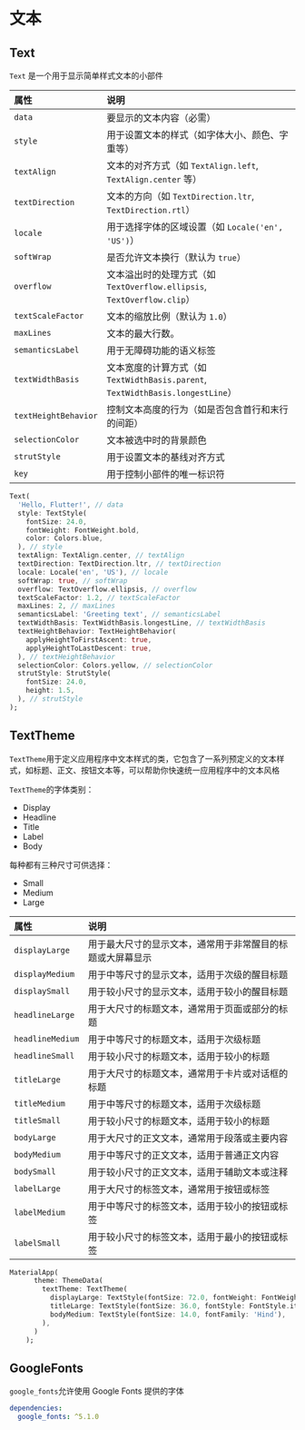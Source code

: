 # 文本



## Text

`Text` 是一个用于显示简单样式文本的小部件

| 属性                 | 说明                                                         |
| :------------------- | :----------------------------------------------------------- |
| `data`               | 要显示的文本内容（必需）                                     |
| `style`              | 用于设置文本的样式（如字体大小、颜色、字重等）               |
| `textAlign`          | 文本的对齐方式（如 `TextAlign.left`, `TextAlign.center` 等） |
| `textDirection`      | 文本的方向（如 `TextDirection.ltr`, `TextDirection.rtl`）    |
| `locale`             | 用于选择字体的区域设置（如 `Locale('en', 'US')`）            |
| `softWrap`           | 是否允许文本换行（默认为 `true`）                            |
| `overflow`           | 文本溢出时的处理方式（如 `TextOverflow.ellipsis`, `TextOverflow.clip`） |
| `textScaleFactor`    | 文本的缩放比例（默认为 `1.0`）                               |
| `maxLines`           | 文本的最大行数。                                             |
| `semanticsLabel`     | 用于无障碍功能的语义标签                                     |
| `textWidthBasis`     | 文本宽度的计算方式（如 `TextWidthBasis.parent`, `TextWidthBasis.longestLine`） |
| `textHeightBehavior` | 控制文本高度的行为（如是否包含首行和末行的间距）             |
| `selectionColor`     | 文本被选中时的背景颜色                                       |
| `strutStyle`         | 用于设置文本的基线对齐方式                                   |
| `key`                | 用于控制小部件的唯一标识符                                   |

```dart
Text(
  'Hello, Flutter!', // data
  style: TextStyle(
    fontSize: 24.0,
    fontWeight: FontWeight.bold,
    color: Colors.blue,
  ), // style
  textAlign: TextAlign.center, // textAlign
  textDirection: TextDirection.ltr, // textDirection
  locale: Locale('en', 'US'), // locale
  softWrap: true, // softWrap
  overflow: TextOverflow.ellipsis, // overflow
  textScaleFactor: 1.2, // textScaleFactor
  maxLines: 2, // maxLines
  semanticsLabel: 'Greeting text', // semanticsLabel
  textWidthBasis: TextWidthBasis.longestLine, // textWidthBasis
  textHeightBehavior: TextHeightBehavior(
    applyHeightToFirstAscent: true,
    applyHeightToLastDescent: true,
  ), // textHeightBehavior
  selectionColor: Colors.yellow, // selectionColor
  strutStyle: StrutStyle(
    fontSize: 24.0,
    height: 1.5,
  ), // strutStyle
);
```



## TextTheme

`TextTheme`用于定义应用程序中文本样式的类，它包含了一系列预定义的文本样式，如标题、正文、按钮文本等，可以帮助你快速统一应用程序中的文本风格

`TextTheme`的字体类别：

- Display
- Headline
- Title
- Label
- Body

每种都有三种尺寸可供选择：

- Small
- Medium
- Large

| 属性             | 说明                                                       |
| :--------------- | :--------------------------------------------------------- |
| `displayLarge`   | 用于最大尺寸的显示文本，通常用于非常醒目的标题或大屏幕显示 |
| `displayMedium`  | 用于中等尺寸的显示文本，适用于次级的醒目标题               |
| `displaySmall`   | 用于较小尺寸的显示文本，适用于较小的醒目标题               |
| `headlineLarge`  | 用于大尺寸的标题文本，通常用于页面或部分的标题             |
| `headlineMedium` | 用于中等尺寸的标题文本，适用于次级标题                     |
| `headlineSmall`  | 用于较小尺寸的标题文本，适用于较小的标题                   |
| `titleLarge`     | 用于大尺寸的标题文本，通常用于卡片或对话框的标题           |
| `titleMedium`    | 用于中等尺寸的标题文本，适用于次级标题                     |
| `titleSmall`     | 用于较小尺寸的标题文本，适用于较小的标题                   |
| `bodyLarge`      | 用于大尺寸的正文文本，通常用于段落或主要内容               |
| `bodyMedium`     | 用于中等尺寸的正文文本，适用于普通正文内容                 |
| `bodySmall`      | 用于较小尺寸的正文文本，适用于辅助文本或注释               |
| `labelLarge`     | 用于大尺寸的标签文本，通常用于按钮或标签                   |
| `labelMedium`    | 用于中等尺寸的标签文本，适用于较小的按钮或标签             |
| `labelSmall`     | 用于较小尺寸的标签文本，适用于最小的按钮或标签             |

```dart
MaterialApp(
      theme: ThemeData(
        textTheme: TextTheme(
          displayLarge: TextStyle(fontSize: 72.0, fontWeight: FontWeight.bold),
          titleLarge: TextStyle(fontSize: 36.0, fontStyle: FontStyle.italic),
          bodyMedium: TextStyle(fontSize: 14.0, fontFamily: 'Hind'),
        ),
      )
    );
```



## GoogleFonts

`google_fonts`允许使用 Google Fonts 提供的字体

```yaml
dependencies:
  google_fonts: ^5.1.0 
```

